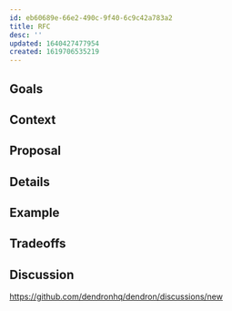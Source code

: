 ```yaml
---
id: eb60689e-66e2-490c-9f40-6c9c42a783a2
title: RFC
desc: ''
updated: 1640427477954
created: 1619706535219
---
```


## Goals

## Context

## Proposal

## Details

## Example

## Tradeoffs

## Discussion
<!-- Click the link and create new discussion -->
https://github.com/dendronhq/dendron/discussions/new